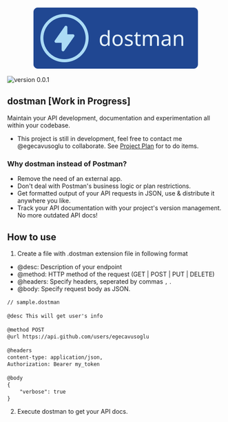 <p align="center">
<img src="./docs/icon.png" style="width:80%, height: 10px; margin: auto" />
</p>

![version 0.0.1](https://img.shields.io/badge/version-0.0.1-brightgreen)

## dostman [Work in Progress]

Maintain your API development, documentation and experimentation all within your codebase.

- This project is still in development, feel free to contact me @egecavusoglu to collaborate. See [Project Plan](./docs/ProjectPlan.md) for to do items.
### Why dostman instead of Postman?

- Remove the need of an external app.
- Don't deal with Postman's business logic or plan restrictions.
- Get formatted output of your API requests in JSON, use & distribute it anywhere you like.
- Track your API documentation with your project's version management. No more outdated API docs!

## How to use

1. Create a file with .dostman extension file in following format

- @desc: Description of your endpoint
- @method: HTTP method of the request (GET | POST | PUT | DELETE)
- @headers: Specify headers, seperated by commas `,` .
- @body: Specify request body as JSON.

```
// sample.dostman

@desc This will get user's info 

@method POST 
@url https://api.github.com/users/egecavusoglu

@headers
content-type: application/json,
Authorization: Bearer my_token

@body
{
    "verbose": true
}
```

2. Execute dostman to get your API docs.

